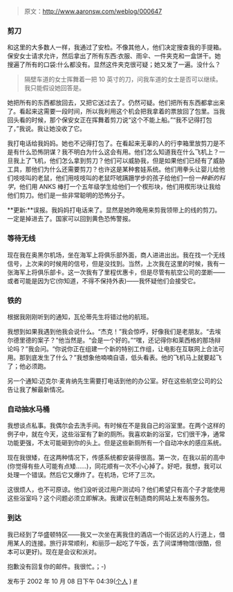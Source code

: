 # 

> 原文：<http://www.aaronsw.com/weblog/000647>

### 剪刀

和这里的大多数人一样，我通过了安检。不像其他人，他们决定搜查我的手提箱。保安女士请求允许，然后拿出了所有东西:衣服、雨伞、一件夹克和一盒饼干。她搜遍了所有的口袋:什么都没有。显然这件夹克很可疑；她又发了一遍。没什么？

> 隔壁车道的女士挥舞着一把 10 英寸的刀，问我车道的女士是否可以继续。我只能假设她回答是。

她把所有的东西都放回去，又把它送过去了。仍然可疑。他们把所有东西都拿出来了。看起来这需要一段时间，所以我利用这个机会把我拿着的票放回了包里。当我回头看的时候，那个保安女正在挥舞着剪刀说“这个不能上船。”“我不记得打包了，”我说。我让她没收了它。

我打电话给我妈妈。她也不记得打包了。在看起来无辜的人的行李箱里放剪刀是不是有什么恐怖阴谋？我不明白为什么这会有用。他们怎么知道我在什么飞机上？一旦我上了飞机，他们怎么拿到剪刀？他们可以威胁我，但是如果他们已经有了威胁工具，那他们为什么还需要剪刀？也许这是某种套娃系统。他们用拳头让婴儿给他们吱吱叫的老鼠，他们用吱吱叫的老鼠吓唬蹒跚学步的孩子给他们一份<cite>一种新的科学</cite>，他们用 ANKS 棒打一个五年级学生给他们一个楔形块，他们用楔形块让我给他们剪刀。他们是一些非常聪明的恐怖分子。

**更新:**误报。我妈妈打电话来了。显然是她昨晚用来剪我领带上的线的剪刀。一定是掉进去了。国家可以回到黄色恐怖警报。

### 等待无线

现在我在奥黑尔机场，坐在海军上将俱乐部外面，商人进进出出。我在找一个无线信号，上次来的时候用的信号，但是没找到。当然，上次我在这里的时候，我有一张海军上将俱乐部卡。这一次我有了里程优惠卡，但是尽管有航空公司的垄断——或者可能是因为它(你知道，不得不保持外表)——我怀疑他们会接受它。

### 铁的

根据我刚刚听到的通知，瓦伦蒂先生将错过他的航班。

我想到如果我遇到他我会说什么。“杰克！”我会惊呼，好像我们是老朋友。“去埃尔德里德的案子？”他当然是。“会是一个好的。”“嘿，还记得你和莱西格的那场辩论吗？”我会问。“你说你正在组建一个新的特别工作组，让电影在互联网上合法可用。那到底发生了什么？”我想象他喃喃自语，低头看表。他的飞机马上就要起飞了；他必须跑。

另一个通知:迈克尔·麦肯纳先生需要打电话到他的办公室。好在这些航空公司的公告让我了解最新情况。

### 自动抽水马桶

我想谈点私事。我偶尔会去洗手间。有时候在不是我自己的浴室里。在两个这样的例子中，就在今天，这些浴室有了新的厕所。我喜欢新的浴室，它们很干净，通常功能更强，不太可能砸到你的头上。但是这些新厕所有一个自动冲水的感应系统。

现在我很矮，在这两种情况下，传感系统都安装得很高。第一次，在我以前的高中(你觉得有些人可能有点矮……)，同花顺有一次不小心掉了。好吧，我想，我可以处理一个错误。然后它又爆炸了。在机场，它坏了三次。

这很烦人，也不可原谅。他们没听说过用户测试吗？他们希望只有高个子才能使用这些浴室吗？这个问题必须立即解决。我建议在制造商的网站上发布服务包。

### 到达

我已经到了华盛顿特区——我又一次坐在离我住的酒店一个街区远的人行道上，借用某人的连接。旅行非常顺利，和丽莎一起吃了午饭，去了间谍博物馆(很酷，但本可以更好)。现在是会议和派对。

抱歉没有回复你的邮件。我很忙。；-)

发布于 2002 年 10 月 08 日下午 04:39([个人](cat_personal) ) [#](000647)

